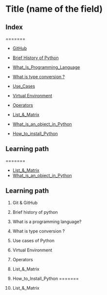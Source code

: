 <!--
1. Every major folder, for example, Frontend Web Development, Backend Web Development, Data Structures and Algorithm, etc, will have an index page.
2. Every index page should have a title, index with a link to all the language/topic folders, and a Learning path.
3. The learning path should act as a roadmap to the learners. The learners should not be clueless after coming to the repository.
    -->

# Title (name of the field)

## Index


=======

- [GitHub](./Git_And_GitHub)
- [Brief History of Python](./History_Of_Python)
- [What_Is_Programming_Language](./What_Is_Programming_Language)
- [What is type conversion ?](./Type_Conversion)
- [Use_Cases](./Use_Cases)
- [Virtual Environment](./Virtual_Environment)
- [Operators](./Operators)

- [List\_&_Matrix](./List_&_Matrix)
- [What_is_an_object_in_Python](./What_is_an_object_in_Python)
- [How_to_install_Python](./How_to_install_Python)

## Learning path

=======
- [List_&_Matrix](./List_&_Matrix)
- [What_is_an_object_in_Python](./What_is_an_object_in_Python)
## Learning path

1. Git & GitHub
2. Brief history of python
3. What is a programming language?
4. What is type conversion ?
5. Use cases of Python
6. Virtual Environment
7. Operators

8. List\_&_Matrix
9. How_to_Install_Python
=======
8. List_&_Matrix


